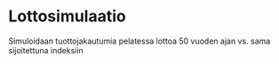 # Lottosimulaatio
Simuloidaan tuottojakautumia pelatessa lottoa 50 vuoden ajan vs. sama sijoitettuna indeksiin
